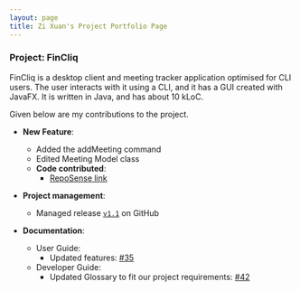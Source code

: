 ```yaml
---
layout: page
title: Zi Xuan's Project Portfolio Page
---
```


### Project: FinCliq

FinCliq is a desktop client and meeting tracker application optimised for CLI users.
The user interacts with it using a CLI, and it has a GUI created with JavaFX. It is written in Java, and has about 10 kLoC.

Given below are my contributions to the project.

* **New Feature**:
  * Added the addMeeting command
  * Edited Meeting Model class
  * **Code contributed**:
      * [RepoSense link](https://nus-cs2103-ay2324s2.github.io/tp-dashboard/?search=&sort=groupTitle&sortWithin=title&timeframe=commit&mergegroup=&groupSelect=groupByRepos&breakdown=true&checkedFileTypes=docs~functional-code~test-code~other&since=2024-02-23&tabOpen=true&tabType=authorship&tabAuthor=chewbum&tabRepo=AY2324S2-CS2103-F08-1%2Ftp%5Bmaster%5D&authorshipIsMergeGroup=false&authorshipFileTypes=docs&authorshipIsBinaryFileTypeChecked=false&authorshipIsIgnoredFilesChecked=false)


* **Project management**:
    * Managed release [`v1.1`](https://github.com/AY2324S2-CS2103-F08-1/tp/milestone/1) on GitHub

* **Documentation**:
    * User Guide:
        * Updated features: [\#35](https://github.com/AY2324S2-CS2103-F08-1/tp/issues/39)
    * Developer Guide:
        * Updated Glossary to fit our project requirements: [\#42](https://github.com/AY2324S2-CS2103-F08-1/tp/issues/41)

